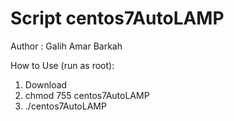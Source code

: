 # Script centos7AutoLAMP
Author : Galih Amar Barkah

How to Use (run as root):
1) Download
2) chmod 755 centos7AutoLAMP 
3) ./centos7AutoLAMP
